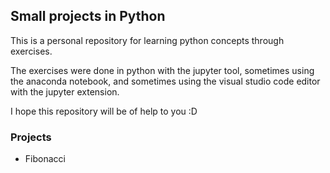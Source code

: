 ## Small projects in Python ##

This is a personal repository for learning python concepts through exercises.

The exercises were done in python with the jupyter tool, sometimes using the anaconda notebook, and sometimes using the visual studio code editor with the jupyter extension.


I hope this repository will be of help to you :D

### Projects ###
* Fibonacci